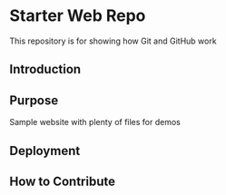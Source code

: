 # Starter Web Repo

This repository is for showing how Git and GitHub work


## Introduction


## Purpose

Sample website with plenty of files for demos


## Deployment


## How to Contribute